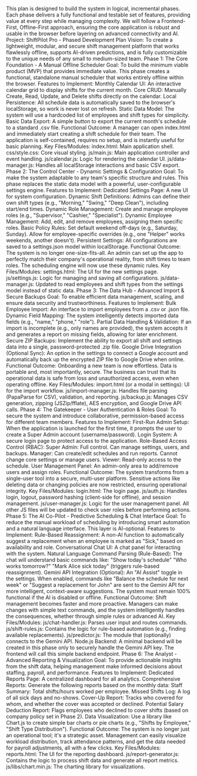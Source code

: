 This plan is designed to build the system in logical, incremental phases. Each phase delivers a fully functional and testable set of features, providing value at every step while managing complexity. We will follow a Frontend-First, Offline-First approach, ensuring the core application is robust and usable in the browser before layering on advanced connectivity and AI.
Project: ShiftPilot Pro - Phased Development Plan
Vision: To create a lightweight, modular, and secure shift management platform that works flawlessly offline, supports AI-driven predictions, and is fully customizable to the unique needs of any small to medium-sized team.
Phase 1: The Core Foundation - A Manual Offline Scheduler
Goal: To build the minimum viable product (MVP) that provides immediate value. This phase creates a functional, standalone manual scheduler that works entirely offline within the browser.
Features to Implement:
Monthly Calendar UI: An interactive calendar grid to display shifts for the current month.
Core CRUD: Manually Create, Read, Update, and Delete shifts directly on the calendar.
Local Persistence: All schedule data is automatically saved to the browser's localStorage, so work is never lost on refresh.
Static Data Model: The system will use a hardcoded list of employees and shift types for simplicity.
Basic Data Export: A simple button to export the current month's schedule to a standard .csv file.
Functional Outcome: A manager can open index.html and immediately start creating a shift schedule for their team. The application is self-contained, requires no setup, and is instantly useful for basic planning.
Key Files/Modules:
index.html: Main application shell.
css/style.css: Core visual styling.
js/main.js: Main application controller and event handling.
js/calendar.js: Logic for rendering the calendar UI.
js/data-manager.js: Handles all localStorage interactions and basic CSV export.
Phase 2: The Control Center - Dynamic Settings & Configuration
Goal: To make the system adaptable to any team's specific structure and rules. This phase replaces the static data model with a powerful, user-configurable settings engine.
Features to Implement:
Dedicated Settings Page: A new UI for system configuration.
Dynamic Shift Definitions: Admins can define their own shift types (e.g., "Morning," "Swing," "Deep Clean"), including start/end times.
Dynamic Role Management: Create and manage employee roles (e.g., "Supervisor," "Cashier," "Specialist").
Dynamic Employee Management: Add, edit, and remove employees, assigning them specific roles.
Basic Policy Rules:
Set default weekend off-days (e.g., Saturday, Sunday).
Allow for employee-specific overrides (e.g., one "Helper" works weekends, another doesn't).
Persistent Settings: All configurations are saved to a settings.json model within localStorage.
Functional Outcome: The system is no longer one-size-fits-all. An admin can set up the app to perfectly match their company's operational reality, from shift times to team roles. The scheduling engine will now use these dynamic rules.
Key Files/Modules:
settings.html: The UI for the new settings page.
js/settings.js: Logic for managing and saving all configurations.
js/data-manager.js: Updated to read employees and shift types from the settings model instead of static data.
Phase 3: The Data Hub - Advanced Import & Secure Backups
Goal: To enable efficient data management, scaling, and ensure data security and trustworthiness.
Features to Implement:
Bulk Employee Import: An interface to import employees from a .csv or .json file.
Dynamic Field Mapping: The system intelligently detects imported data fields (e.g., "name," "phone," "role").
Partial Data Handling & Validation: If an import is incomplete (e.g., only names are provided), the system accepts it and generates a report on missing fields, allowing for later enrichment.
Secure ZIP Backups: Implement the ability to export all shift and settings data into a single, password-protected .zip file.
Google Drive Integration (Optional Sync): An option in the settings to connect a Google account and automatically back up the encrypted ZIP file to Google Drive when online.
Functional Outcome: Onboarding a new team is now effortless. Data is portable and, most importantly, secure. The business can trust that its operational data is safe from loss and unauthorized access, even when operating offline.
Key Files/Modules:
import.html (or a modal in settings): UI for the import workflow.
js/import-manager.js: Handles file parsing (PapaParse for CSV), validation, and reporting.
js/backup.js: Manages CSV generation, zipping (JSZip/fflate), AES encryption, and Google Drive API calls.
Phase 4: The Gatekeeper - User Authentication & Roles
Goal: To secure the system and introduce collaborative, permission-based access for different team members.
Features to Implement:
First-Run Admin Setup: When the application is launched for the first time, it prompts the user to create a Super Admin account (username/password).
Login System: A secure login page to protect access to the application.
Role-Based Access Control (RBAC):
Super Admin: Full control. Can manage settings, users, and backups.
Manager: Can create/edit schedules and run reports. Cannot change core settings or manage users.
Viewer: Read-only access to the schedule.
User Management Panel: An admin-only area to add/remove users and assign roles.
Functional Outcome: The system transforms from a single-user tool into a secure, multi-user platform. Sensitive actions like deleting data or changing policies are now restricted, ensuring operational integrity.
Key Files/Modules:
login.html: The login page.
js/auth.js: Handles login, logout, password hashing (client-side for offline), and session management.
js/user-manager.js: Logic for the user management panel.
All other JS files will be updated to check user roles before performing actions.
Phase 5: The AI Co-Pilot - Predictive Scheduling & Chat Interface
Goal: To reduce the manual workload of scheduling by introducing smart automation and a natural language interface. This layer is AI-optional.
Features to Implement:
Rule-Based Reassignment: A non-AI function to automatically suggest a replacement when an employee is marked as "Sick," based on availability and role.
Conversational Chat UI: A chat panel for interacting with the system.
Natural Language Command Parsing (Rule-Based): The chat will understand basic commands like:
"Show today's schedule"
"Who works tomorrow?"
"Mark Alice sick today" (triggers rule-based reassignment).
Gemini API Integration (Optional):
An "AI Assist" toggle in the settings.
When enabled, commands like "Balance the schedule for next week" or "Suggest a replacement for John" are sent to the Gemini API for more intelligent, context-aware suggestions.
The system must remain 100% functional if the AI is disabled or offline.
Functional Outcome: Shift management becomes faster and more proactive. Managers can make changes with simple text commands, and the system intelligently handles the consequences, whether through simple rules or advanced AI.
Key Files/Modules:
js/chat-handler.js: Parses user input and routes commands.
js/shift-rules.js: Contains the logic for rule-based automation (e.g., finding available replacements).
js/predictor.js: The module that (optionally) connects to the Gemini API.
Node.js Backend: A minimal backend will be created in this phase only to securely handle the Gemini API key. The frontend will call this simple backend endpoint.
Phase 6: The Analyst - Advanced Reporting & Visualization
Goal: To provide actionable insights from the shift data, helping management make informed decisions about staffing, payroll, and performance.
Features to Implement:
Dedicated Reports Page: A centralized dashboard for all analytics.
Comprehensive Reports: Generate the following reports based on the monthly data:
Staff Summary: Total shifts/hours worked per employee.
Missed Shifts Log: A log of all sick days and no-shows.
Cover-Up Report: Tracks who covered for whom, and whether the cover was accepted or declined.
Potential Salary Deduction Report: Flags employees who declined to cover shifts (based on company policy set in Phase 2).
Data Visualization: Use a library like Chart.js to create simple bar charts or pie charts (e.g., "Shifts by Employee," "Shift Type Distribution").
Functional Outcome: The system is no longer just an operational tool; it's a strategic asset. Management can easily visualize workload distribution, track attendance patterns, and get the data needed for payroll adjustments, all with a few clicks.
Key Files/Modules:
reports.html: The UI for the reporting dashboard.
js/report-generator.js: Contains the logic to process shift data and generate all report metrics.
js/libs/chart.min.js: The charting library for visualizations.